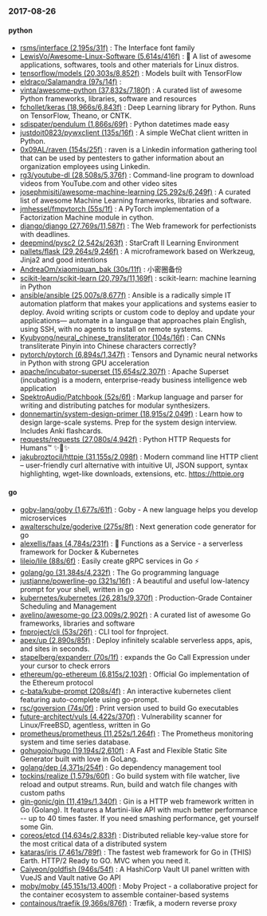 ### 2017-08-26

#### python
* [rsms/interface (2,195s/31f)](https://github.com/rsms/interface) : The Interface font family
* [LewisVo/Awesome-Linux-Software (5,614s/416f)](https://github.com/LewisVo/Awesome-Linux-Software) : 🐧 A list of awesome applications, softwares, tools and other materials for Linux distros.
* [tensorflow/models (20,303s/8,852f)](https://github.com/tensorflow/models) : Models built with TensorFlow
* [eldraco/Salamandra (97s/14f)](https://github.com/eldraco/Salamandra) : 
* [vinta/awesome-python (37,832s/7,180f)](https://github.com/vinta/awesome-python) : A curated list of awesome Python frameworks, libraries, software and resources
* [fchollet/keras (18,966s/6,843f)](https://github.com/fchollet/keras) : Deep Learning library for Python. Runs on TensorFlow, Theano, or CNTK.
* [sdispater/pendulum (1,866s/69f)](https://github.com/sdispater/pendulum) : Python datetimes made easy
* [justdoit0823/pywxclient (135s/16f)](https://github.com/justdoit0823/pywxclient) : A simple WeChat client written in Python.
* [0x09AL/raven (154s/25f)](https://github.com/0x09AL/raven) : raven is a Linkedin information gathering tool that can be used by pentesters to gather information about an organization employees using Linkedin.
* [rg3/youtube-dl (28,508s/5,376f)](https://github.com/rg3/youtube-dl) : Command-line program to download videos from YouTube.com and other video sites
* [josephmisiti/awesome-machine-learning (25,292s/6,249f)](https://github.com/josephmisiti/awesome-machine-learning) : A curated list of awesome Machine Learning frameworks, libraries and software.
* [jmhessel/fmpytorch (55s/1f)](https://github.com/jmhessel/fmpytorch) : A PyTorch implementation of a Factorization Machine module in cython.
* [django/django (27,769s/11,587f)](https://github.com/django/django) : The Web framework for perfectionists with deadlines.
* [deepmind/pysc2 (2,542s/263f)](https://github.com/deepmind/pysc2) : StarCraft II Learning Environment
* [pallets/flask (29,264s/9,246f)](https://github.com/pallets/flask) : A microframework based on Werkzeug, Jinja2 and good intentions
* [AndreaOm/xiaomiquan_bak (30s/11f)](https://github.com/AndreaOm/xiaomiquan_bak) : 小密圈备份
* [scikit-learn/scikit-learn (20,797s/11,169f)](https://github.com/scikit-learn/scikit-learn) : scikit-learn: machine learning in Python
* [ansible/ansible (25,007s/8,677f)](https://github.com/ansible/ansible) : Ansible is a radically simple IT automation platform that makes your applications and systems easier to deploy. Avoid writing scripts or custom code to deploy and update your applications— automate in a language that approaches plain English, using SSH, with no agents to install on remote systems.
* [Kyubyong/neural_chinese_transliterator (104s/16f)](https://github.com/Kyubyong/neural_chinese_transliterator) : Can CNNs transliterate Pinyin into Chinese characters correctly?
* [pytorch/pytorch (6,894s/1,347f)](https://github.com/pytorch/pytorch) : Tensors and Dynamic neural networks in Python with strong GPU acceleration
* [apache/incubator-superset (15,654s/2,307f)](https://github.com/apache/incubator-superset) : Apache Superset (incubating) is a modern, enterprise-ready business intelligence web application
* [SpektroAudio/Patchbook (52s/6f)](https://github.com/SpektroAudio/Patchbook) : Markup language and parser for writing and distributing patches for modular synthesizers.
* [donnemartin/system-design-primer (18,915s/2,049f)](https://github.com/donnemartin/system-design-primer) : Learn how to design large-scale systems. Prep for the system design interview. Includes Anki flashcards.
* [requests/requests (27,080s/4,942f)](https://github.com/requests/requests) : Python HTTP Requests for Humans™ ✨🍰✨
* [jakubroztocil/httpie (31,155s/2,098f)](https://github.com/jakubroztocil/httpie) : Modern command line HTTP client – user-friendly curl alternative with intuitive UI, JSON support, syntax highlighting, wget-like downloads, extensions, etc. https://httpie.org

#### go
* [goby-lang/goby (1,677s/61f)](https://github.com/goby-lang/goby) : Goby - A new language helps you develop microservices
* [awalterschulze/goderive (275s/8f)](https://github.com/awalterschulze/goderive) : Next generation code generator for go
* [alexellis/faas (4,784s/231f)](https://github.com/alexellis/faas) : 🐳 Functions as a Service - a serverless framework for Docker & Kubernetes
* [lileio/lile (88s/6f)](https://github.com/lileio/lile) : Easily create gRPC services in Go ⚡️
* [golang/go (31,384s/4,232f)](https://github.com/golang/go) : The Go programming language
* [justjanne/powerline-go (321s/16f)](https://github.com/justjanne/powerline-go) : A beautiful and useful low-latency prompt for your shell, written in go
* [kubernetes/kubernetes (26,281s/9,370f)](https://github.com/kubernetes/kubernetes) : Production-Grade Container Scheduling and Management
* [avelino/awesome-go (23,009s/2,902f)](https://github.com/avelino/awesome-go) : A curated list of awesome Go frameworks, libraries and software
* [fnproject/cli (53s/26f)](https://github.com/fnproject/cli) : CLI tool for fnproject.
* [apex/up (2,890s/85f)](https://github.com/apex/up) : Deploy infinitely scalable serverless apps, apis, and sites in seconds.
* [stapelberg/expanderr (70s/1f)](https://github.com/stapelberg/expanderr) : expands the Go Call Expression under your cursor to check errors
* [ethereum/go-ethereum (6,815s/2,103f)](https://github.com/ethereum/go-ethereum) : Official Go implementation of the Ethereum protocol
* [c-bata/kube-prompt (208s/4f)](https://github.com/c-bata/kube-prompt) : An interactive kubernetes client featuring auto-complete using go-prompt.
* [rsc/goversion (74s/0f)](https://github.com/rsc/goversion) : Print version used to build Go executables
* [future-architect/vuls (4,422s/370f)](https://github.com/future-architect/vuls) : Vulnerability scanner for Linux/FreeBSD, agentless, written in Go
* [prometheus/prometheus (11,252s/1,264f)](https://github.com/prometheus/prometheus) : The Prometheus monitoring system and time series database.
* [gohugoio/hugo (19,194s/2,610f)](https://github.com/gohugoio/hugo) : A Fast and Flexible Static Site Generator built with love in GoLang.
* [golang/dep (4,371s/254f)](https://github.com/golang/dep) : Go dependency management tool
* [tockins/realize (1,579s/60f)](https://github.com/tockins/realize) : Go build system with file watcher, live reload and output streams. Run, build and watch file changes with custom paths
* [gin-gonic/gin (11,419s/1,340f)](https://github.com/gin-gonic/gin) : Gin is a HTTP web framework written in Go (Golang). It features a Martini-like API with much better performance -- up to 40 times faster. If you need smashing performance, get yourself some Gin.
* [coreos/etcd (14,634s/2,833f)](https://github.com/coreos/etcd) : Distributed reliable key-value store for the most critical data of a distributed system
* [kataras/iris (7,461s/789f)](https://github.com/kataras/iris) : The fastest web framework for Go in (THIS) Earth. HTTP/2 Ready to GO. MVC when you need it.
* [Caiyeon/goldfish (946s/54f)](https://github.com/Caiyeon/goldfish) : A HashiCorp Vault UI panel written with VueJS and Vault native Go API
* [moby/moby (45,151s/13,400f)](https://github.com/moby/moby) : Moby Project - a collaborative project for the container ecosystem to assemble container-based systems
* [containous/traefik (9,366s/876f)](https://github.com/containous/traefik) : Træfik, a modern reverse proxy
